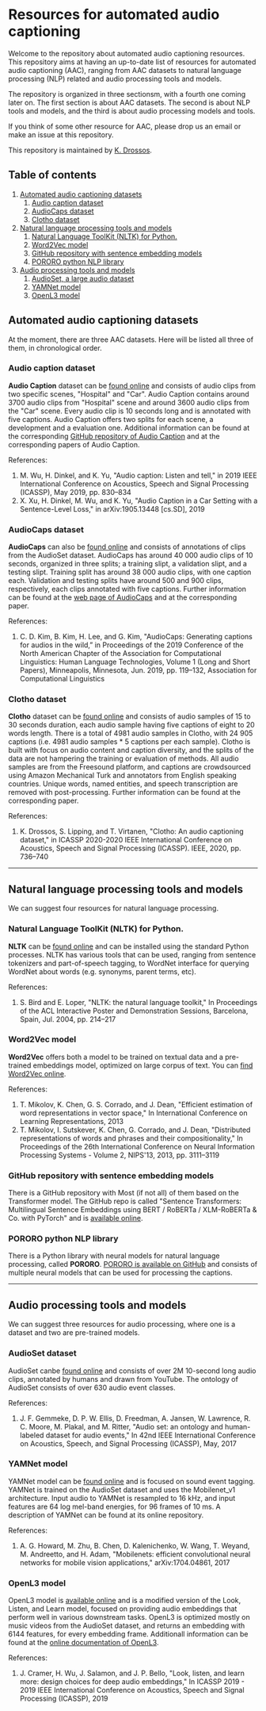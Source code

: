 # Resources for automated audio captioning

Welcome to the repository about automated audio captioning resources.
This repository aims at having an up-to-date list of resources for
automated audio captioning (AAC), ranging from AAC datasets to natural
language processing (NLP) related and audio processing tools and models. 

The repository is organized in three sectionsm, with a fourth one coming
later on. The first section is about AAC datasets. The second is about NLP
tools and models, and the third is about audio processing models and
tools. 

If you think of some other resource for AAC, please drop us an email
or make an issue at this repository. 

This repository is maintained by [K. Drossos](https://github.com/dr-costas). 

## Table of contents

1. [Automated audio captioning datasets](#automated-audio-captioning-datasets)   
   1. [Audio caption dataset](#audio-caption-dataset)
   1. [AudioCaps dataset](#audioCaps-dataset)
   1. [Clotho dataset](#clotho-dataset)
1. [Natural language processing tools and models](#natural-language-processing-tools-and-models) 
   1. [Natural Language ToolKit (NLTK) for Python.](#natural-language-toolKit-(NLTK)-for-python)
   1. [Word2Vec model](#word2Vec-model)
   1. [GitHub repository with sentence embedding models](#gitHub-repository-with-sentence-embedding-models)
   1. [PORORO python NLP library](#pororo-python-nlp-library)
1. [Audio processing tools and models](#audio-processing-tools-and-models) 
   1. [AudioSet, a large audio dataset](#audioSet-dataset)
   1. [YAMNet model](#yamnet-model)
   1. [OpenL3 model](#openl3-model)

## Automated audio captioning datasets

At the moment, there are three AAC datasets. Here will be listed all three of them, in chronological order. 

### Audio caption dataset

**Audio Caption** dataset can be [found online](https://www.github.com/richermans/AudioCaption)
and consists of audio clips from two specific scenes, "Hospital" and "Car".
Audio Caption contains around 3700 audio clips from "Hospital" scene and
around 3600 audio clips from the "Car" scene. Every audio clip is
10 seconds long and is annotated with five captions. Audio Caption
offers two splits for each scene, a development and a evaluation one.
Additional information can be found at the corresponding
[GitHub repository of Audio Caption](www.github.com/richermans/AudioCaption)
and at the corresponding papers of Audio Caption.

References: 

1. M. Wu, H. Dinkel, and K. Yu, "Audio caption: Listen and tell," in 2019 IEEE International Conference on Acoustics, Speech and Signal Processing (ICASSP), May 2019, pp. 830–834
2. X. Xu, H. Dinkel, M. Wu, and K. Yu, "Audio Caption in a Car Setting with a Sentence-Level Loss," in arXiv:1905.13448 [cs.SD], 2019

### AudioCaps dataset

**AudioCaps** can also be [found online](https://audiocaps.github.io) and
consists of annotations of clips from the AudioSet dataset. AudioCaps
has around 40 000 audio clips of 10 seconds, organized in three splits;
a training slipt, a validation slipt, and a testing slipt. Training
split has around 38 000 audio clips, with one caption each. Validation
and testing splits have around 500 and 900 clips, respectively, each
clips annotated with five captions. Further information can be found
at the [web page of AudioCaps](https://audiocaps.github.io) and at
the corresponding paper.

References:

1. C. D. Kim, B. Kim, H. Lee, and G. Kim, "AudioCaps: Generating captions for audios in the wild,” in Proceedings of the 2019 Conference of the North American Chapter of the Association for Computational Linguistics: Human Language Technologies, Volume 1 (Long and Short Papers), Minneapolis, Minnesota, Jun. 2019, pp. 119–132, Association for Computational Linguistics

### Clotho dataset

**Clotho** dataset can be [found online]() and consists of audio samples of
15 to 30 seconds duration, each audio sample having five captions of eight
to 20 words length. There is a total of 4981 audio samples in Clotho, with
24 905 captions (i.e. 4981 audio samples * 5 captions per each sample).
Clotho is built with focus on audio content and caption diversity, and the
splits of the data are not hampering the training or evaluation of methods.
All audio samples are from the Freesound platform, and captions are
crowdsourced using Amazon Mechanical Turk and annotators from English speaking
countries. Unique words, named entities, and speech transcription are
removed with post-processing. Further information can be found at the
corresponding paper. 

References: 

1. K. Drossos, S. Lipping, and T. Virtanen, "Clotho: An audio captioning dataset," in ICASSP 2020-2020 IEEE International Conference on Acoustics, Speech and Signal Processing (ICASSP). IEEE, 2020, pp. 736–740

----

## Natural language processing tools and models

We can suggest four resources for natural language processing.

### Natural Language ToolKit (NLTK) for Python. 
**NLTK** can be [found online](https://www.nltk.org) and can be installed
using the standard Python processes. NLTK has various tools that can be
used, ranging from sentence tokenizers and part-of-speech tagging, to
WordNet interface for querying WordNet about words (e.g. synonyms, parent
terms, etc).

References: 
   
1. S. Bird and E. Loper, "NLTK: the natural language toolkit," In Proceedings of the ACL Interactive Poster and Demonstration Sessions, Barcelona, Spain, Jul. 2004, pp. 214–217

### Word2Vec model
**Word2Vec** offers both a model to be trained on textual data and a
pre-trained embeddings model, optimized on large corpus of text. You
can [find Word2Vec online](https://code.google.com/archive/p/word2vec/). 

References: 

1. T. Mikolov, K. Chen, G. S. Corrado, and J. Dean, "Efficient estimation of word representations in vector space," In International Conference on Learning Representations, 2013
1. T. Mikolov, I. Sutskever, K. Chen, G. Corrado, and J. Dean, "Distributed representations of words and phrases and their compositionality," In Proceedings of the 26th International Conference on Neural Information Processing Systems - Volume 2, NIPS'13, 2013, pp. 3111–3119

### GitHub repository with sentence embedding models
There is a GitHub repository with Most (if not all) of them based on the Transformer model.
The GitHub repo is called "Sentence Transformers: Multilingual Sentence
Embeddings using BERT / RoBERTa / XLM-RoBERTa & Co. with PyTorch" and
is [available online](https://github.com/UKPLab/sentence-transformers).
   
### PORORO python NLP library
There is a Python library with neural models for natural language processing,
called **PORORO**. [PORORO is available on GitHub](https://github.com/kakaobrain/pororo)
and consists of multiple neural models that can be used for processing
the captions.

----

## Audio processing tools and models

We can suggest three resources for audio processing, where one is a dataset and two are pre-trained models.

### AudioSet dataset

AudioSet canbe [found online](https://research.google.com/audioset/) and
consists of over 2M 10-second long audio clips, annotated by humans and
drawn from YouTube. The ontology of AudioSet consists of over 630 audio
event classes.

References: 

1. J. F. Gemmeke, D. P. W. Ellis, D. Freedman, A. Jansen, W. Lawrence, R. C. Moore, M. Plakal, and M. Ritter, "Audio set: an ontology and human-labeled dataset for audio events," In 42nd IEEE International Conference on Acoustics, Speech, and Signal Processing (ICASSP), May, 2017

### YAMNet model

YAMNet model can be [found online](https://github.com/tensorflow/models/tree/master/research/audioset/yamnet)
and is focused on sound event tagging. YAMNet is trained on the AudioSet dataset
and uses the Mobilenet_v1 architecture. Input audio to YAMNet is resampled to 16
kHz, and input features are 64 log mel-band energies, for 96 frames of 10 ms. A
description of YAMNet can be found at its online repository.

References: 

1. A. G. Howard, M. Zhu, B. Chen, D. Kalenichenko, W. Wang, T. Weyand, M. Andreetto, and H. Adam, "Mobilenets: efficient convolutional neural networks for mobile vision applications," arXiv:1704.04861, 2017

### OpenL3 model

OpenL3 model is [available online](https://github.com/marl/openl3) and is a
modified version of the Look, Listen, and Learn model, focused on providing
audio embeddings that perform well in various downstream tasks. OpenL3 is optimized
mostly on music videos from the AudioSet dataset, and returns an embedding with
6144 features, for every embedding frame. Additionall information can be found at
the [online documentation of OpenL3](https://openl3.readthedocs.io/en/latest/tutorial.html).

References:

1. J. Cramer, H. Wu, J. Salamon, and J. P. Bello, "Look, listen, and learn more: design choices for deep audio embeddings," In ICASSP 2019 - 2019 IEEE International Conference on Acoustics, Speech and Signal Processing (ICASSP), 2019
